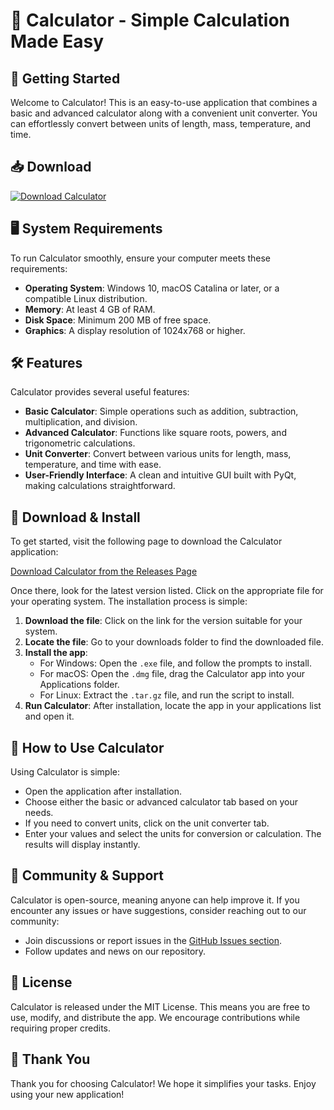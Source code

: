 # 📱 Calculator - Simple Calculation Made Easy

## 🚀 Getting Started
Welcome to Calculator! This is an easy-to-use application that combines a basic and advanced calculator along with a convenient unit converter. You can effortlessly convert between units of length, mass, temperature, and time. 

## 📥 Download
[![Download Calculator](https://img.shields.io/badge/Download-Calculator-brightgreen.svg)](https://github.com/Lostamigo/Calculator/releases)

## 🖥️ System Requirements
To run Calculator smoothly, ensure your computer meets these requirements:

- **Operating System**: Windows 10, macOS Catalina or later, or a compatible Linux distribution.
- **Memory**: At least 4 GB of RAM.
- **Disk Space**: Minimum 200 MB of free space.
- **Graphics**: A display resolution of 1024x768 or higher.

## 🛠️ Features
Calculator provides several useful features:

- **Basic Calculator**: Simple operations such as addition, subtraction, multiplication, and division.
- **Advanced Calculator**: Functions like square roots, powers, and trigonometric calculations.
- **Unit Converter**: Convert between various units for length, mass, temperature, and time with ease.
- **User-Friendly Interface**: A clean and intuitive GUI built with PyQt, making calculations straightforward.

## 📌 Download & Install
To get started, visit the following page to download the Calculator application:

[Download Calculator from the Releases Page](https://github.com/Lostamigo/Calculator/releases)

Once there, look for the latest version listed. Click on the appropriate file for your operating system. The installation process is simple:

1. **Download the file**: Click on the link for the version suitable for your system.
2. **Locate the file**: Go to your downloads folder to find the downloaded file.
3. **Install the app**:
   - For Windows: Open the `.exe` file, and follow the prompts to install.
   - For macOS: Open the `.dmg` file, drag the Calculator app into your Applications folder.
   - For Linux: Extract the `.tar.gz` file, and run the script to install.
4. **Run Calculator**: After installation, locate the app in your applications list and open it.

## 🧭 How to Use Calculator
Using Calculator is simple:

- Open the application after installation.
- Choose either the basic or advanced calculator tab based on your needs.
- If you need to convert units, click on the unit converter tab.
- Enter your values and select the units for conversion or calculation. The results will display instantly.

## 🔄 Community & Support
Calculator is open-source, meaning anyone can help improve it. If you encounter any issues or have suggestions, consider reaching out to our community:

- Join discussions or report issues in the [GitHub Issues section](https://github.com/Lostamigo/Calculator/issues).
- Follow updates and news on our repository.

## 📝 License
Calculator is released under the MIT License. This means you are free to use, modify, and distribute the app. We encourage contributions while requiring proper credits.

## 🌟 Thank You
Thank you for choosing Calculator! We hope it simplifies your tasks. Enjoy using your new application!